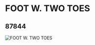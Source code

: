 # FOOT W. TWO TOES
## 87844
![FOOT W. TWO TOES](https://lc-www-live-s.legocdn.com/media/bricks/5/2/4566900.jpg)
